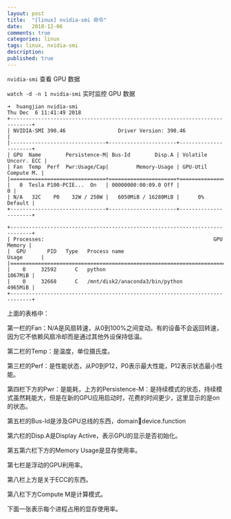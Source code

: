 ```yaml
---
layout: post
title:  "[linux] nvidia-smi 命令"
date:   2018-12-06
comments: true
categories: linux
tags: linux, nvidia-smi
description:
published: true
---
```


`nvidia-smi` 查看 GPU 数据

`watch -d -n 1 nvidia-smi` 实时监控 GPU 数据

```
➜  huangjian nvidia-smi
Thu Dec  6 11:41:49 2018
+-----------------------------------------------------------------------------+
| NVIDIA-SMI 390.46                 Driver Version: 390.46                    |
|-------------------------------+----------------------+----------------------+
| GPU  Name        Persistence-M| Bus-Id        Disp.A | Volatile Uncorr. ECC |
| Fan  Temp  Perf  Pwr:Usage/Cap|         Memory-Usage | GPU-Util  Compute M. |
|===============================+======================+======================|
|   0  Tesla P100-PCIE...  On   | 00000000:00:09.0 Off |                    0 |
| N/A   32C    P0    32W / 250W |   6050MiB / 16280MiB |      0%      Default |
+-------------------------------+----------------------+----------------------+

+-----------------------------------------------------------------------------+
| Processes:                                                       GPU Memory |
|  GPU       PID   Type   Process name                             Usage      |
|=============================================================================|
|    0     32592      C   python                                      1067MiB |
|    0     32668      C   /mnt/disk2/anaconda3/bin/python             4965MiB |
+-----------------------------------------------------------------------------+
```

上面的表格中： 

第一栏的Fan：N/A是风扇转速，从0到100%之间变动。有的设备不会返回转速，因为它不依赖风扇冷却而是通过其他外设保持低温。 

第二栏的Temp：是温度，单位摄氏度。 

第三栏的Perf：是性能状态，从P0到P12，P0表示最大性能，P12表示状态最小性能。 

第四栏下方的Pwr：是能耗，上方的Persistence-M：是持续模式的状态，持续模式虽然耗能大，但是在新的GPU应用启动时，花费的时间更少，这里显示的是on的状态。 

第五栏的Bus-Id是涉及GPU总线的东西，domain:bus:device.function 

第六栏的Disp.A是Display Active，表示GPU的显示是否初始化。 

第五第六栏下方的Memory Usage是显存使用率。 

第七栏是浮动的GPU利用率。 

第八栏上方是关于ECC的东西。 

第八栏下方Compute M是计算模式。 

下面一张表示每个进程占用的显存使用率。
